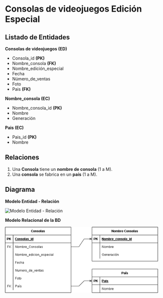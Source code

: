 # Consolas de videojuegos Edición Especial

## Listado de Entidades

**Consolas de videojuegos (ED)**

- Consola_id **(PK)**
- Nombre_consola **(FK)**
- Nombre_edición_especial
- Fecha
- Número_de_ventas
- Foto
- Pais **(FK)**

**Nombre_consola (EC)**
- Nombre_consola_id **(PK)**
- Nombre
- Generación

**Pais (EC)**
- Pais_id **(PK)**
- Nombre

## Relaciones

1. Una **Consola** tiene un **nombre de consola** (1 a M).
1. Una **consola** se fabrica en un **país** (1 a M).

## Diagrama 

**Modelo Entidad - Relación**

![Modelo Entidad - Relación](Img/ModeloEntidadRelación.png)

**Modelo Relacional de la BD**


![Modelo Relacional de la BD](Img/ConsolasModeloRelacional.png)
